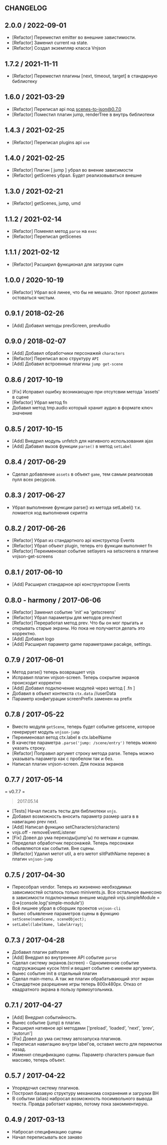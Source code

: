 ## CHANGELOG

2.0.0 / 2022-09-01
------------------
* [Refactor] Переместил emitter во внешние завистимости. 
* [Refactor] Заменил current на state.
* [Refactor] Создал экземпляр класса Vnjson


1.7.2 / 2021-11-11
------------------
* [Refactor] Переместил плагины [next, timeout, target] в стандарную библиотеку


1.6.0 / 2021-03-29
------------------
* [Refactor] Переписал api под scenes-to-json@0.7.0
* [Refactor] Поместил плагин jump, renderTree в внутрь библиотеки


1.4.3 / 2021-02-25
------------------
* [Refactor] Переписал plugins api `use`

1.4.0 / 2021-02-25
------------------
* [Refactor] Плагин [ jump ] убрал во внение зависимости
* [Refactor] getScenes убрал. Будет реализовываться внешне

1.3.0 / 2021-02-21
------------------
* [Refactor] getScenes, jump, umd

1.1.2 / 2021-02-14
------------------
* [Refactor] Поменял метод `parse` на `exec`
* [Refactor] Переписал getScenes

1.1.1 / 2021-02-12
------------------
* [Refactor] Расширил функционал для загрузки сцен

1.0.0 / 2020-10-19
------------------
 * [Refactor] Убрал всё линее, что бы не мешало. Этот проект должен остоваться чистым. 

0.9.1 / 2018-02-26
------------------
  * [Add] Добавил методы prevScreen, prevAudio
  
0.9.0 / 2018-02-07
------------------
  * [Add] Добавил обработчики персонажей `characters`
  * [Refactor] Переписал всю структуру `API`
  * [Add] Добавил встроенные плагины `jump get-scene`
  
0.8.6 / 2017-10-19
------------------
  * [Fix] Исправил ошибку возникающую при отсутсвии метода 'assets' в сцене
  * [Refactor] Убрал метод fn
  * Добавил метод tmp.audio который хранит аудио в формате ключ значение

0.8.5 / 2017-10-15
------------------
  * [Add] Внедрил модуль unfetch для нативного использования ajax
  * [Add] Дабавил вызов функции `parse()` в метод `setLabel`

0.8.4 / 2017-06-29
------------------
  * Сделал добавление `assets` в объект `game`, тем самым реализовав пулл всех ресурсов.

0.8.3 / 2017-06-27
------------------
  * Убрал выполнение функции parse() из метода setLabel()
    т.к. ломается ход выполнения скрипта

0.8.2 / 2017-06-26
------------------
  * [Refactor] Убрал из стандартного api конструктор Events
  * [Refactor] Убрал объект plugin, теперь его функции выполняет fn 
  * [Refactor] Переименовал событие setlayers на setscreens в плагине vnjson-get-screens

0.8.1 / 2017-06-10
------------------
  * [Add] Расширил стандарное api конструктором Events

0.8.0 - harmony / 2017-06-06 
------------------
  * [Refactor] Заменил событие 'init' на 'getscreens'
  * [Refactor] Убрал параметры для методов prev/next
  * [Refactor] Переработал метод prev. Что бы он мог прыгать и открывать старые экраны. Но пока не получается делать это корректно.
  * [Add] Добавил logo
  * [Add] Расширил параметр game параметрами pacakge, settings.

0.7.9 / 2017-06-01
------------------
  * Метод parse() теперь возвращает vnjs
  * Исправил плагин vnjson-screen. Теперь сокрытие экранов происходит корректно
  * [Add] Добавил подключение модулей через метод [ .fn ]
  * Добавил в объект контекста `ctx.data` //userData
  * Параметр конфигурации screenPrefix заменен на prefix

0.7.8 / 2017-05-22
------------------
  * Вместо модуля `getScene`, теперь будет событие getscene, которое генерирует модуль `vnjson-jump`
  * Переименовал ветод ctx.label в ctx.labelName
  * В качестве параметра `.parse('jump: /scene/entry')` теперь можно указать строку.
  * [Refactor] Поправил аргумет строку метода parse. Теперь можно указывать параметр как с пробелом так и без.
  * Написал плагин vnjson-screen. Для показа экранов

0.7.7 / 2017-05-14
------------------
= v0.7.7 =
> 2017.05.14
  * [Tests] Начал писать тесты для библиотеки `vnjs`.
  * Добавил возможность вносить параметр размер шага в в навигацию prev next.
  * [Add] Написал функцию setCharacters(characters)
  * vnjs.off - removeEventListener
  * [Fix] Довел до ума переходы(jump'ы) по меткам и сценам.
  * Переделал обработчик персонажей. Теперь персонажи
    объявляются как события. Вне сцены.
  * [Refactor] Удалил метот util, а его метот slitPathName перенес в плагин `vnjson-jump`

0.7.5 / 2017-04-30
------------------
  * Пересобрал vendor. Теперь из жизненно необходимых зависимостей осталось только minivents.js. Все остальное вынесоно в зависимости подключаемых внешне модулей vnjs.simpleModule = ()=>{console.log('simple-module')}
  * Всё лишнее убрал в сборшик проектов `vnjson-cli`
  * Вынес объявление параметров сцены в функцию `setScene(nameScene, sceneObject);`
  * `setLabel(labelName, labelArray)`;

0.7.3 / 2017-04-28
------------------
  * Добавил плагин pathname
  * [Add] Внедрил во внутреннее API событие `parse`
  * Сделал систему экранов.(screen) - Одноименное событие
    подгружающие кусок html и вещает событие с именем аргумента.
  * Вынес событие init в отдельный плагин
  * Сделал main-menu. А так же плагин обрабатывающий этот экран
  * Стандартное разрешение игры теперь 800x480px. Отказ от квадратного экрана в пользу прямоугольника. 

0.7.1 / 2017-04-27
------------------
  * [Add] Внедрил событийность. 
  * Вынес событие (jump) в плагин.
  * Расширил нативное api методами ['preload', 'loaded', 'next', 'prev', 'autorun']
  * [Fix] Довел до ума систему автозапуска плагинов.
  * Переписал навигацию внутри label'ов, оставил место для перемотки назад. 
  * Изменил спецификацию сцены. Параметр characters раньше был массиво, теперь объект.

0.5.7 / 2017-04-22
------------------
  * Упорядочил систему плагинов. 
  * Построил базавую структуру механизма сохранения и загрузки ВН
  * В событии (alias) набросал возможность посимвольного вывода текста. Правда работает каряво, потому пока закомментирую.

0.4.9 / 2017-03-13
------------------
  * Набросал спецификацию сцены
  * Начал переписывать все занаво

